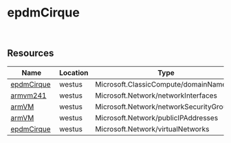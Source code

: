 # epdmCirque 
 
## Resources


| Name | Location | Type |
| --- | --- | --- |
| [epdmCirque](epdmCirque--614192694.md)  | westus  | Microsoft.ClassicCompute/domainNames  |
| [armvm241](armvm241-257789860.md)  | westus  | Microsoft.Network/networkInterfaces  |
| [armVM](armVM--873378608.md)  | westus  | Microsoft.Network/networkSecurityGroups  |
| [armVM](armVM--1251798913.md)  | westus  | Microsoft.Network/publicIPAddresses  |
| [epdmCirque](epdmCirque--1311499795.md)  | westus  | Microsoft.Network/virtualNetworks  |



